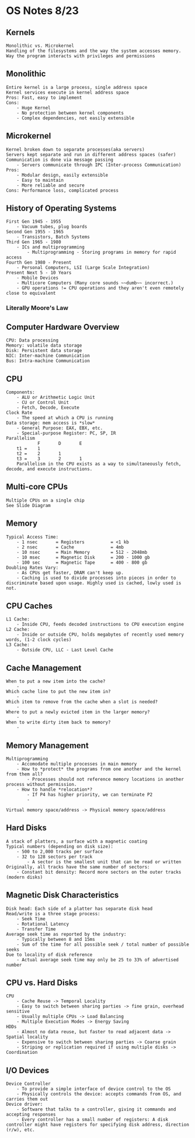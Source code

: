 # OS Notes 8/23

## Kernels
    Monolithic vs. Microkernel
    Handling of the filesystems and the way the system accesses memory.
    Way the program interacts with privileges and permissions

## Monolithic
    Entire kernel is a large process, single address space
    Kernel services execute in kernel address space
    Pros: Fast, easy to implement
    Cons: 
        - Huge Kernel
        - No protection between kernel components
        - Complex dependencies, not easily extensible

## Microkernel
    Kernel broken down to separate processes(aka servers)
    Servers kept separate and run in different address spaces (safer)
    Communication is done via message passing
        - Servers communicate through IPC (Inter-process Communication)
    Pros:
        - Modular design, easily extensible
        - Easy to maintain
        - More reliable and secure
    Cons: Performance loss, complicated process 

## History of Operating Systems
    First Gen 1945 - 1955
        - Vacuum tubes, plug boards
    Second Gen 1955 - 1965
        - Transistors, Batch Systems
    Third Gen 1965 - 1980
        - ICs and multiprogramming
            - Multiprogramming - Storing programs in memory for rapid access
    Fourth Gen 1980 - Present
        - Personal Computers, LSI (Large Scale Integration)
    Present Next 5 - 10 Years
        - Mobile Devices
        - Multicore Computers (Many core sounds ~~dumb~~ incorrect.)
        - GPU operations != CPU operations and they aren't even remotely close to equivalent

### Literally Moore's Law

## Computer Hardware Overview
    CPU: Data processing
    Memory: volatile data storage
    Disk: Persistent data storage
    NIC: Inter-machine Communication
    Bus: Intra-machine Communication

## CPU
    Components:
        - ALU or Arithmetic Logic Unit
        - CU or Control Unit
        - Fetch, Decode, Execute
    Clock Rate
        - The speed at which a CPU is running
    Data storage: mem access is *slow*
        - General Purpose: EAX, EBX, etc.
        - Special-purpose Register: PC, SP, IR
    Parallelism
                F       D       E
        t1 =    1
        t2 =    2       1
        t3 =    3       2       1
        Parallelism in the CPU exists as a way to simultaneously fetch, decode, and execute instructions.

## Multi-core CPUs
    Multiple CPUs on a single chip
    See Slide Diagram

## Memory
    Typical Access Time:
        - 1 nsec       = Registers          = <1 kb
        - 2 nsec       = Cache              = 4mb
        - 10 nsec      = Main Memory        = 512 - 2048mb
        - 10 msec      = Magnetic Disk      = 200 - 1000 gb
        - 100 sec      = Magnetic Tape      = 400 - 800 gb
    Doubling Rates Vary:
        - As CPUs get faster, DRAM can't keep up. 
        - Caching is used to divide processes into pieces in order to discriminate based upon usage. Highly used is cached, lowly used is not.

## CPU Caches
    L1 Cache:
        - Inside CPU, feeds decoded instructions to CPU execution engine
    L2 Cache:
        - Inside or outside CPU, holds megabytes of recently used memory words, (1-2 clock cycles)
    L3 Cache:
        - Outside CPU, LLC - Last Level Cache

## Cache Management
    When to put a new item into the cache?
        - 
    Which cache line to put the new item in?
        - 
    Which item to remove from the cache when a slot is needed?
        - 
    Where to put a newly evicted item in the larger memory?
        - 
    When to write dirty item back to memory?
        - 

## Memory Management
    Multiprogramming
        - Accomodate multiple processes in main memory
        - How to *protect* the programs from one another and the kernel from them all?
            - Processes should not reference memory locations in another process without permission.
        - How to handle *relocation*?
            - If P4 has higher priority, we can terminate P2
            - 

    Virtual memory space/address -> Physical memory space/address

## Hard Disks
    A stack of platters, a surface with a magnetic coating
    Typical numbers (depending on disk size):
        - 500 to 2,000 tracks per surface
        - 32 to 128 sectors per track
            - A sector is the smallest unit that can be read or written
    Originally, all tracks have the same number of sectors:
        - Constant bit density: Record more sectors on the outer tracks (modern disks)

## Magnetic Disk Characteristics
    Disk head: Each side of a platter has separate disk head
    Read/write is a three stage process:
        - Seek Time
        - Rotational Latency
        - Transfer Time
    Average seek time as reported by the industry:
        - Typically between 8 and 15ms
        - Sum of the time for all possible seek / total number of possible seeks
    Due to locality of disk reference
        - Actual average seek time may only be 25 to 33% of advertised number

## CPU vs. Hard Disks
    CPU
        - Cache Reuse -> Temporal Locality
        - Easy to switch between sharing parties -> fine grain, overhead sensitive
        - Usually multiple CPUs -> Load Balancing
        - Multiple Execution Modes -> Energy Saving
    HDDs
        - Almost no data reuse, but faster to read adjacent data -> Spatial locality
        - Expensive to switch between sharing parties -> Coarse grain
        - Striping or replication required if using multiple disks -> Coordination

## I/O Devices
    Device Controller
        - To provide a simple interface of device control to the OS
        - Physically controls the device: accepts commands from OS, and carries them out
    Device driver:
        - Software that talks to a controller, giving it commands and accepting responses
        - Every controller has a small number of registers: A disk controller might have registers for specifying disk address, direction (r/w), etc.

